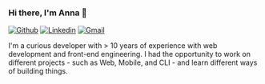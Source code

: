 ### Hi there, I'm Anna 👋

[![Github](https://img.shields.io/badge/-Github-000?style=flat&logo=Github&logoColor=white)](https://github.com/accezar)
[![Linkedin](https://img.shields.io/badge/-LinkedIn-blue?style=flat&logo=Linkedin&logoColor=white)](https://www.linkedin.com/in/accezar/)
[![Gmail](https://img.shields.io/badge/-Gmail-c14438?style=flat&logo=Gmail&logoColor=white)](mailto:carol.carizzo@gmail.com)

I'm a curious developer with > 10 years of experience with web development and front-end engineering. I had the opportunity to work on different projects - such as Web, Mobile, and CLI - and learn different ways of building things. 
